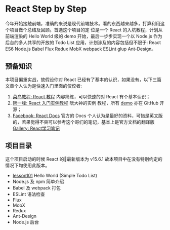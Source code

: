 # React Step by Step

今年开始接触前端，准确的来说是现代前端技术。看的东西越来越多，打算利用这个项目做个总结及回顾。首选这个项目的定
位是一个 React 的入坑教程，计划从前端渲染的 Hello World 级的 demo 开始，最后一步步实现一个以 Node.js 
作为后台的多人共享的开放的 Todo List 应用，计划涉及的内容包括但不限于: React ES6 Node.js Babel Flux 
Redux MobX webpack ESLint glup Ant-Design。

## 预备知识

本项目偏重实战，故假设你对 React 已经有了基本的认识，如果没有，以下三篇文章个人认为是快速入门里面的佼佼者:

1. [菜鸟教程: React 教程](http://www.runoob.com/react/react-tutorial.html) 内容简练，可以快速的对 
React 有个基本认识；
2. [阮一峰: React 入门实例教程](http://www.ruanyifeng.com/blog/2015/03/react.html) 阮大神的实例
教程，所有 [demo](https://github.com/ruanyf/react-demos) 亦在 GitHub 开源；
3. [Facebook: React Docs](https://facebook.github.io/react/docs/hello-world.html) 官方的 Docs 
个人认为是最好的资料，可惜是英文版的，若果觉得不爽可以参考这个哥们的笔记，基本上是官方文档的翻译版 
[Gallery: React学习笔记](https://blog.gmem.cc/react-study-note)

## 项目目录

这个项目启动的时候 React 的最新版本为 v15.6.1 故本项目中在没有特别约定的情况下均使用此版本。

* [lesson101](./lesson101/README.md) Hello World (Simple Todo List)
* Node.js 及 npm 简单介绍
* Babel 及 webpack 打包
* ESLint 语法检查
* Flux
* MobX
* Redux
* Ant-Design
* Node.js 后台
